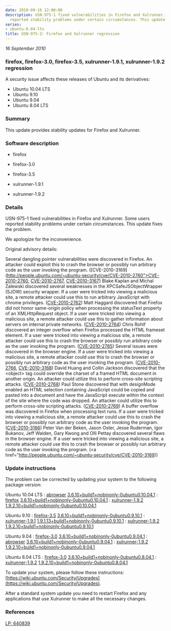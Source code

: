 ```yaml
---
date: 2010-09-16 12:00:00
description: USN-975-1 fixed vulnerabilities in Firefox and Xulrunner. Some users
  reported stability problems under certain circumstances. This update fixes the problem.
series:
- ubuntu-8.04-lts
title: USN-975-2: Firefox and Xulrunner regression
---
```


*16 September 2010*

### firefox, firefox-3.0, firefox-3.5, xulrunner-1.9.1, xulrunner-1.9.2 regression

A security issue affects these releases of Ubuntu and its derivatives:

* Ubuntu 10.04 LTS
* Ubuntu 9.10
* Ubuntu 9.04
* Ubuntu 8.04 LTS

### Summary

This update provides stability updates for Firefox and Xulrunner. 

### Software description

* firefox 

* firefox-3.0 

* firefox-3.5 

* xulrunner-1.9.1 

* xulrunner-1.9.2 

### Details

USN-975-1 fixed vulnerabilities in Firefox and Xulrunner. Some users reported stability problems under certain circumstances. This update fixes the problem.

We apologize for the inconvenience.

Original advisory details:

 Several dangling pointer vulnerabilities were discovered in Firefox. An attacker could exploit this to crash the browser or possibly run arbitrary code as the user invoking the program. ([CVE-2010-3169](http://people.ubuntu.com/~ubuntu-security/cve/CVE-2010-2760">CVE-2010-2760</a>, <a href="http://people.ubuntu.com/~ubuntu-security/cve/CVE-2010-2767">CVE-2010-2767</a>, <a href="http://people.ubuntu.com/~ubuntu-security/cve/CVE-2010-3167">CVE-2010-3167</a>) Blake Kaplan and Michal Zalewski discovered several weaknesses in the XPCSafeJSObjectWrapper (SJOW) security wrapper. If a user were tricked into viewing a malicious site, a remote attacker could use this to run arbitrary JavaScript with chrome privileges. (<a href="http://people.ubuntu.com/~ubuntu-security/cve/CVE-2010-2762">CVE-2010-2762</a>) Matt Haggard discovered that Firefox did not honor same-origin policy when processing the statusText property of an XMLHttpRequest object. If a user were tricked into viewing a malicious site, a remote attacker could use this to gather information about servers on internal private networks. (<a href="http://people.ubuntu.com/~ubuntu-security/cve/CVE-2010-2764">CVE-2010-2764</a>) Chris Rohlf discovered an integer overflow when Firefox processed the HTML frameset element. If a user were tricked into viewing a malicious site, a remote attacker could use this to crash the browser or possibly run arbitrary code as the user invoking the program. (<a href="http://people.ubuntu.com/~ubuntu-security/cve/CVE-2010-2765">CVE-2010-2765</a>) Several issues were discovered in the browser engine. If a user were tricked into viewing a malicious site, a remote attacker could use this to crash the browser or possibly run arbitrary code as the user invoking the program. (<a href="http://people.ubuntu.com/~ubuntu-security/cve/CVE-2010-2766">CVE-2010-2766</a>, <a href="http://people.ubuntu.com/~ubuntu-security/cve/CVE-2010-3168">CVE-2010-3168</a>) David Huang and Collin Jackson discovered that the &lt;object&gt; tag could override the charset of a framed HTML document in another origin. An attacker could utilize this to perform cross-site scripting attacks. (<a href="http://people.ubuntu.com/~ubuntu-security/cve/CVE-2010-2768">CVE-2010-2768</a>) Paul Stone discovered that with designMode enabled an HTML selection containing JavaScript could be copied and pasted into a document and have the JavaScript execute within the context of the site where the code was dropped. An attacker could utilize this to perform cross-site scripting attacks. (<a href="http://people.ubuntu.com/~ubuntu-security/cve/CVE-2010-2769">CVE-2010-2769</a>) A buffer overflow was discovered in Firefox when processing text runs. If a user were tricked into viewing a malicious site, a remote attacker could use this to crash the browser or possibly run arbitrary code as the user invoking the program. (<a href="http://people.ubuntu.com/~ubuntu-security/cve/CVE-2010-3166">CVE-2010-3166</a>) Peter Van der Beken, Jason Oster, Jesse Ruderman, Igor Bukanov, Jeff Walden, Gary Kwong and Olli Pettay discovered several flaws in the browser engine. If a user were tricked into viewing a malicious site, a remote attacker could use this to crash the browser or possibly run arbitrary code as the user invoking the program. (<a href="http://people.ubuntu.com/~ubuntu-security/cve/CVE-2010-3169)) 

### Update instructions

The problem can be corrected by updating your system to the following package version:

Ubuntu 10.04 LTS
 : [abrowser](https://launchpad.net/ubuntu/+source/firefox) <span> [3.6.10+build1+nobinonly-0ubuntu0.10.04.1](https://launchpad.net/ubuntu/+source/firefox/3.6.10+build1+nobinonly-0ubuntu0.10.04.1) </span> 
 : [firefox](https://launchpad.net/ubuntu/+source/firefox) <span> [3.6.10+build1+nobinonly-0ubuntu0.10.04.1](https://launchpad.net/ubuntu/+source/firefox/3.6.10+build1+nobinonly-0ubuntu0.10.04.1) </span> 
 : [xulrunner-1.9.2](https://launchpad.net/ubuntu/+source/xulrunner-1.9.2) <span> [1.9.2.10+build1+nobinonly-0ubuntu0.10.04.1](https://launchpad.net/ubuntu/+source/xulrunner-1.9.2/1.9.2.10+build1+nobinonly-0ubuntu0.10.04.1) </span> 

Ubuntu 9.10
 : [firefox-3.5](https://launchpad.net/ubuntu/+source/firefox-3.5) <span> [3.6.10+build1+nobinonly-0ubuntu0.9.10.1](https://launchpad.net/ubuntu/+source/firefox-3.5/3.6.10+build1+nobinonly-0ubuntu0.9.10.1) </span> 
 : [xulrunner-1.9.1](https://launchpad.net/ubuntu/+source/xulrunner-1.9.1) <span> [1.9.1.13+build1+nobinonly-0ubuntu0.9.10.1](https://launchpad.net/ubuntu/+source/xulrunner-1.9.1/1.9.1.13+build1+nobinonly-0ubuntu0.9.10.1) </span> 
 : [xulrunner-1.9.2](https://launchpad.net/ubuntu/+source/xulrunner-1.9.2) <span> [1.9.2.10+build1+nobinonly-0ubuntu0.9.10.1](https://launchpad.net/ubuntu/+source/xulrunner-1.9.2/1.9.2.10+build1+nobinonly-0ubuntu0.9.10.1) </span> 

Ubuntu 9.04
 : [firefox-3.0](https://launchpad.net/ubuntu/+source/firefox-3.0) <span> [3.6.10+build1+nobinonly-0ubuntu0.9.04.1](https://launchpad.net/ubuntu/+source/firefox-3.0/3.6.10+build1+nobinonly-0ubuntu0.9.04.1) </span> 
 : [abrowser](https://launchpad.net/ubuntu/+source/firefox-3.0) <span> [3.6.10+build1+nobinonly-0ubuntu0.9.04.1](https://launchpad.net/ubuntu/+source/firefox-3.0/3.6.10+build1+nobinonly-0ubuntu0.9.04.1) </span> 
 : [xulrunner-1.9.2](https://launchpad.net/ubuntu/+source/xulrunner-1.9.2) <span> [1.9.2.10+build1+nobinonly-0ubuntu0.9.04.1](https://launchpad.net/ubuntu/+source/xulrunner-1.9.2/1.9.2.10+build1+nobinonly-0ubuntu0.9.04.1) </span> 

Ubuntu 8.04 LTS
 : [firefox-3.0](https://launchpad.net/ubuntu/+source/firefox-3.0) <span> [3.6.10+build1+nobinonly-0ubuntu0.8.04.1](https://launchpad.net/ubuntu/+source/firefox-3.0/3.6.10+build1+nobinonly-0ubuntu0.8.04.1) </span> 
 : [xulrunner-1.9.2](https://launchpad.net/ubuntu/+source/xulrunner-1.9.2) <span> [1.9.2.10+build1+nobinonly-0ubuntu0.8.04.1](https://launchpad.net/ubuntu/+source/xulrunner-1.9.2/1.9.2.10+build1+nobinonly-0ubuntu0.8.04.1) </span> 

To update your system, please follow these instructions: [https://wiki.ubuntu.com/Security/Upgrades](https://wiki.ubuntu.com/Security/Upgrades).

After a standard system update you need to restart Firefox and any applications that use Xulrunner to make all the necessary changes. 

### References

 
 [LP: 640839](https://launchpad.net/bugs/640839)